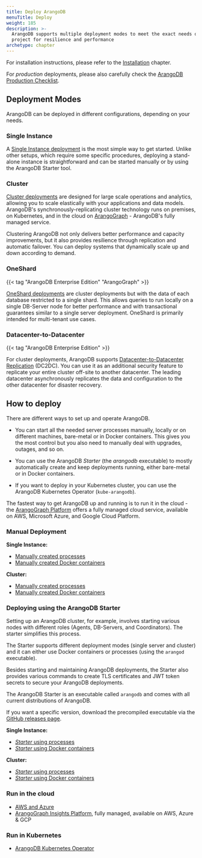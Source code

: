 ```yaml
---
title: Deploy ArangoDB
menuTitle: Deploy
weight: 185
description: >-
  ArangoDB supports multiple deployment modes to meet the exact needs of your
  project for resilience and performance
archetype: chapter
---
```

For installation instructions, please refer to the
[Installation](../operations/installation/_index.md) chapter.

For _production_ deployments, please also carefully check the
[ArangoDB Production Checklist](production-checklist.md).

## Deployment Modes

ArangoDB can be deployed in different configurations, depending on your needs.

### Single Instance

A [Single Instance deployment](single-instance/_index.md) is the most simple way
to get started. Unlike other setups, which require some specific procedures,
deploying a stand-alone instance is straightforward and can be started manually
or by using the ArangoDB Starter tool.

### Cluster

[Cluster deployments](cluster/_index.md) are designed for large scale
operations and analytics, allowing you to scale elastically with your
applications and data models. ArangoDB's synchronously-replicating cluster
technology runs on premises, on Kubernetes, and in the cloud on
[ArangoGraph](https://dashboard.arangodb.cloud/home?utm_source=docs&utm_medium=cluster_pages&utm_campaign=docs_traffic) - ArangoDB's fully managed service.

Clustering ArangoDB not only delivers better performance and capacity improvements,
but it also provides resilience through replication and automatic failover.
You can deploy systems that dynamically scale up and down according to demand.

### OneShard

{{< tag "ArangoDB Enterprise Edition" "ArangoGraph" >}}

[OneShard deployments](oneshard.md) are cluster deployments but with the data of
each database restricted to a single shard. This allows queries to run locally
on a single DB-Server node for better performance and with transactional
guarantees similar to a single server deployment. OneShard is primarily intended
for multi-tenant use cases.

### Datacenter-to-Datacenter

{{< tag "ArangoDB Enterprise Edition" >}}

For cluster deployments, ArangoDB supports
[Datacenter-to-Datacenter Replication](arangosync/_index.md) (DC2DC). You can
use it as an additional security feature to replicate your entire cluster
off-site to another datacenter. The leading datacenter asynchronously replicates
the data and configuration to the other datacenter for disaster recovery.

## How to deploy

There are different ways to set up and operate ArangoDB.

- You can start all the needed server processes manually, locally or on different
  machines, bare-metal or in Docker containers. This gives you the most control
  but you also need to manually deal with upgrades, outages, and so on.

- You can use the ArangoDB _Starter_ (the _arangodb_ executable) to mostly
  automatically create and keep deployments running, either bare-metal or in
  Docker containers.

- If you want to deploy in your Kubernetes cluster, you can use the
  ArangoDB Kubernetes Operator (`kube-arangodb`).

The fastest way to get ArangoDB up and running is to run it in the cloud - the
[ArangoGraph Platform](https://dashboard.arangodb.cloud/home?utm_source=docs&utm_medium=cluster_pages&utm_campaign=docs_traffic) offers a fully managed
cloud service, available on AWS, Microsoft Azure, and Google Cloud Platform.

### Manual Deployment

**Single Instance:**

- [Manually created processes](single-instance/manual-start.md)
- [Manually created Docker containers](single-instance/manual-start.md#manual-start-in-docker)

**Cluster:**

- [Manually created processes](cluster/deployment/manual-start.md)
- [Manually created Docker containers](cluster/deployment/manual-start.md#manual-start-in-docker)

### Deploying using the ArangoDB Starter

Setting up an ArangoDB cluster, for example, involves starting various nodes
with different roles (Agents, DB-Servers, and Coordinators). The starter
simplifies this process.

The Starter supports different deployment modes (single server and cluster) and
it can either use Docker containers or processes (using the `arangod` executable).

Besides starting and maintaining ArangoDB deployments, the Starter also provides
various commands to create TLS certificates and JWT token secrets to secure your
ArangoDB deployments.

The ArangoDB Starter is an executable called `arangodb` and comes with all
current distributions of ArangoDB.

If you want a specific version, download the precompiled executable via the
[GitHub releases page](https://github.com/arangodb-helper/arangodb/releases).

**Single Instance:**

- [_Starter_ using processes](single-instance/using-the-arangodb-starter.md)
- [_Starter_ using Docker containers](single-instance/using-the-arangodb-starter.md#using-the-arangodb-starter-in-docker)

**Cluster:**

- [_Starter_ using processes](cluster/deployment/using-the-arangodb-starter.md)
- [_Starter_ using Docker containers](cluster/deployment/using-the-arangodb-starter.md#using-the-arangodb-starter-in-docker)

### Run in the cloud

- [AWS and Azure](in-the-cloud.md)
- [ArangoGraph Insights Platform](https://dashboard.arangodb.cloud/home?utm_source=docs&utm_medium=cluster_pages&utm_campaign=docs_traffic),
  fully managed, available on AWS, Azure & GCP

### Run in Kubernetes

- [ArangoDB Kubernetes Operator](kubernetes.md)
